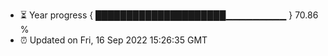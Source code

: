 - ⏳ Year progress { █████████████████████▁▁▁▁▁▁▁▁▁ } 70.86 %
- ⏰ Updated on Fri, 16 Sep 2022 15:26:35 GMT

